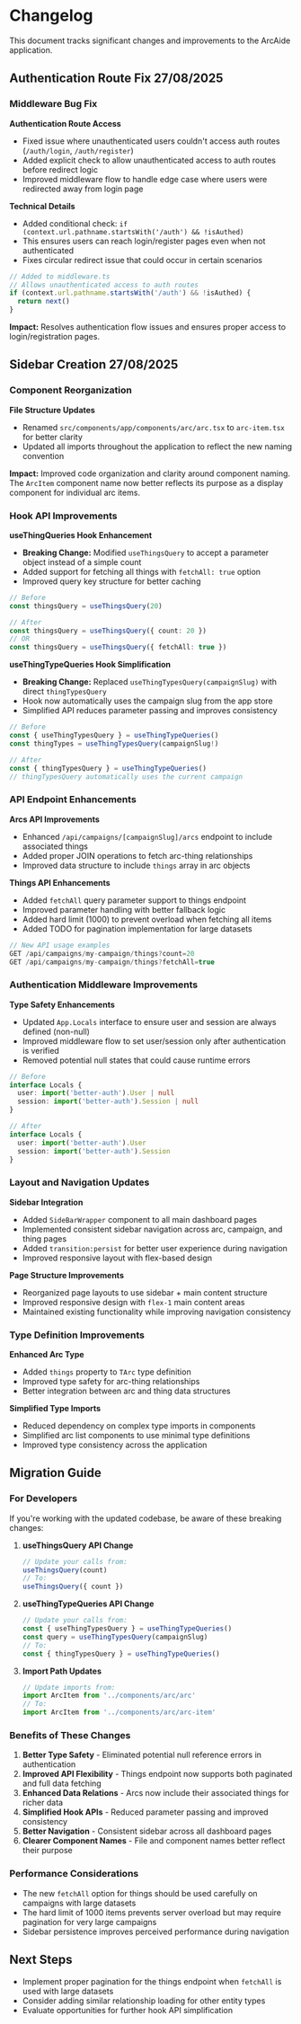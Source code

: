 # Changelog

This document tracks significant changes and improvements to the ArcAide application.

## Authentication Route Fix 27/08/2025

### Middleware Bug Fix

**Authentication Route Access**

- Fixed issue where unauthenticated users couldn't access auth routes (`/auth/login`, `/auth/register`)
- Added explicit check to allow unauthenticated access to auth routes before redirect logic
- Improved middleware flow to handle edge case where users were redirected away from login page

**Technical Details**

- Added conditional check: `if (context.url.pathname.startsWith('/auth') && !isAuthed)`
- This ensures users can reach login/register pages even when not authenticated
- Fixes circular redirect issue that could occur in certain scenarios

```typescript
// Added to middleware.ts
// Allows unauthenticated access to auth routes
if (context.url.pathname.startsWith('/auth') && !isAuthed) {
  return next()
}
```

**Impact:** Resolves authentication flow issues and ensures proper access to login/registration pages.

## Sidebar Creation 27/08/2025

### Component Reorganization

**File Structure Updates**

- Renamed `src/components/app/components/arc/arc.tsx` to `arc-item.tsx` for better clarity
- Updated all imports throughout the application to reflect the new naming convention

**Impact:** Improved code organization and clarity around component naming. The `ArcItem` component name now better reflects its purpose as a display component for individual arc items.

### Hook API Improvements

**useThingQueries Hook Enhancement**

- **Breaking Change:** Modified `useThingsQuery` to accept a parameter object instead of a simple count
- Added support for fetching all things with `fetchAll: true` option
- Improved query key structure for better caching

```typescript
// Before
const thingsQuery = useThingsQuery(20)

// After
const thingsQuery = useThingsQuery({ count: 20 })
// OR
const thingsQuery = useThingsQuery({ fetchAll: true })
```

**useThingTypeQueries Hook Simplification**

- **Breaking Change:** Replaced `useThingTypesQuery(campaignSlug)` with direct `thingTypesQuery`
- Hook now automatically uses the campaign slug from the app store
- Simplified API reduces parameter passing and improves consistency

```typescript
// Before
const { useThingTypesQuery } = useThingTypeQueries()
const thingTypes = useThingTypesQuery(campaignSlug!)

// After
const { thingTypesQuery } = useThingTypeQueries()
// thingTypesQuery automatically uses the current campaign
```

### API Endpoint Enhancements

**Arcs API Improvements**

- Enhanced `/api/campaigns/[campaignSlug]/arcs` endpoint to include associated things
- Added proper JOIN operations to fetch arc-thing relationships
- Improved data structure to include `things` array in arc objects

**Things API Enhancements**

- Added `fetchAll` query parameter support to things endpoint
- Improved parameter handling with better fallback logic
- Added hard limit (1000) to prevent overload when fetching all items
- Added TODO for pagination implementation for large datasets

```typescript
// New API usage examples
GET /api/campaigns/my-campaign/things?count=20
GET /api/campaigns/my-campaign/things?fetchAll=true
```

### Authentication Middleware Improvements

**Type Safety Enhancements**

- Updated `App.Locals` interface to ensure user and session are always defined (non-null)
- Improved middleware flow to set user/session only after authentication is verified
- Removed potential null states that could cause runtime errors

```typescript
// Before
interface Locals {
  user: import('better-auth').User | null
  session: import('better-auth').Session | null
}

// After
interface Locals {
  user: import('better-auth').User
  session: import('better-auth').Session
}
```

### Layout and Navigation Updates

**Sidebar Integration**

- Added `SideBarWrapper` component to all main dashboard pages
- Implemented consistent sidebar navigation across arc, campaign, and thing pages
- Added `transition:persist` for better user experience during navigation
- Improved responsive layout with flex-based design

**Page Structure Improvements**

- Reorganized page layouts to use sidebar + main content structure
- Improved responsive design with `flex-1` main content areas
- Maintained existing functionality while improving navigation consistency

### Type Definition Improvements

**Enhanced Arc Type**

- Added `things` property to `TArc` type definition
- Improved type safety for arc-thing relationships
- Better integration between arc and thing data structures

**Simplified Type Imports**

- Reduced dependency on complex type imports in components
- Simplified arc list components to use minimal type definitions
- Improved type consistency across the application

## Migration Guide

### For Developers

If you're working with the updated codebase, be aware of these breaking changes:

1. **useThingsQuery API Change**

   ```typescript
   // Update your calls from:
   useThingsQuery(count)
   // To:
   useThingsQuery({ count })
   ```

2. **useThingTypeQueries API Change**

   ```typescript
   // Update your calls from:
   const { useThingTypesQuery } = useThingTypeQueries()
   const query = useThingTypesQuery(campaignSlug)
   // To:
   const { thingTypesQuery } = useThingTypeQueries()
   ```

3. **Import Path Updates**
   ```typescript
   // Update imports from:
   import ArcItem from '../components/arc/arc'
   // To:
   import ArcItem from '../components/arc/arc-item'
   ```

### Benefits of These Changes

1. **Better Type Safety** - Eliminated potential null reference errors in authentication
2. **Improved API Flexibility** - Things endpoint now supports both paginated and full data fetching
3. **Enhanced Data Relations** - Arcs now include their associated things for richer data
4. **Simplified Hook APIs** - Reduced parameter passing and improved consistency
5. **Better Navigation** - Consistent sidebar across all dashboard pages
6. **Clearer Component Names** - File and component names better reflect their purpose

### Performance Considerations

- The new `fetchAll` option for things should be used carefully on campaigns with large datasets
- The hard limit of 1000 items prevents server overload but may require pagination for very large campaigns
- Sidebar persistence improves perceived performance during navigation

## Next Steps

- Implement proper pagination for the things endpoint when `fetchAll` is used with large datasets
- Consider adding similar relationship loading for other entity types
- Evaluate opportunities for further hook API simplification

